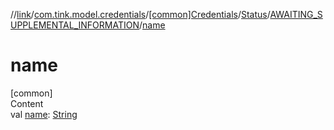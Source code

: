 //[link](../../../../index.md)/[com.tink.model.credentials](../../../index.md)/[[common]Credentials](../../index.md)/[Status](../index.md)/[AWAITING_SUPPLEMENTAL_INFORMATION](index.md)/[name](name.md)



# name  
[common]  
Content  
val [name](name.md): [String](https://kotlinlang.org/api/latest/jvm/stdlib/kotlin/-string/index.html)  



